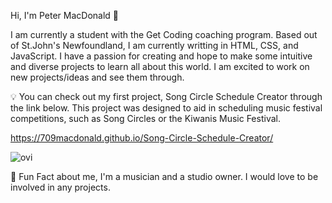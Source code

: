 Hi, I'm Peter MacDonald 👋

I am currently a student with the Get Coding coaching program. Based out of St.John's Newfoundland, I am currently writting in HTML, CSS, and JavaScript. I have a passion for creating and hope to make some intuitive and diverse projects to learn all about this world. I am excited to work on new projects/ideas and see them through. 

:bulb: You  can check out my first project, Song Circle Schedule Creator through the link below. This project was designed to aid in scheduling music festival competitions, such as Song Circles or the Kiwanis Music Festival. 

https://709macdonald.github.io/Song-Circle-Schedule-Creator/

<img src="https://github-readme-stats.vercel.app/api/top-langs?username=709macdonald&show_icons=true&locale=en&layout=compact&theme=chartreuse-dark" alt="ovi" />

:cartwheeling: Fun Fact about me, I'm a musician and a studio owner. I would love to be involved in any projects. 
